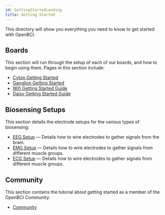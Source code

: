 ```yaml
---
id: GettingStartedLanding
title: Getting Started
---
```


This directory will show you everything you need to know to get started with OpenBCI.

## Boards

This section will run through the setup of each of our boards, and how to begin using them. Pages in this section include:

* [Cyton Getting Started](01GettingStarted/01-Boards/01-Cyton_Getting_Started_Guide.md)
* [Ganglion Getting Started](01GettingStarted/01-Boards/02-Ganglion_Getting_Started_Guide.md)
* [Wifi Getting Started Guide](01GettingStarted/01-Boards/03-Wifi_Getting_Started_Guide.md)
* [Daisy Getting Started Guide](01GettingStarted/01-Boards/011-Daisy_Getting_Started_Guide.md)

## Biosensing Setups
This section details the electrode setups for the various types of biosensing:

* [EEG Setup](01GettingStarted/02-Biosensing-Setups/01-EEG-Setup.md) — Details how to wire electrodes to gather signals from the brain.
* [EMG Setup](01GettingStarted/02-Biosensing-Setups/02-EMG-Setup.md) — Details how to wire electrodes to gather signals from different muscle groups.
* [ECG Setup](01GettingStarted/02-Biosensing-Setups/02-EMG-Setup.md) — Details how to wire electrodes to gather signals from different muscle groups.

## Community
This section contains the tutorial about getting started as a member of the OpenBCI Community:
* [Community](01GettingStarted/03-Community/13-Community_Instructions.md)
